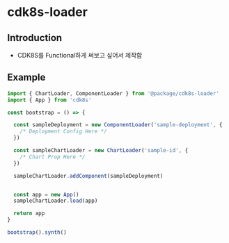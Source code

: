 # cdk8s-loader

## Introduction

- CDK8S를 Functional하게 써보고 싶어서 제작함

## Example

```Typescript
import { ChartLoader, ComponentLoader } from '@package/cdk8s-loader'
import { App } from 'cdk8s'

const bootstrap = () => {

  const sampleDeployment = new ComponentLoader('sample-deployment', {
    /* Deployment Config Here */
  })

  const sampleChartLoader = new ChartLoader('sample-id', {
    /* Chart Prop Here */
  })

  sampleChartLoader.addComponent(sampleDeployment)


  const app = new App()
  sampleChartLoader.load(app)

  return app
}

bootstrap().synth()
```
